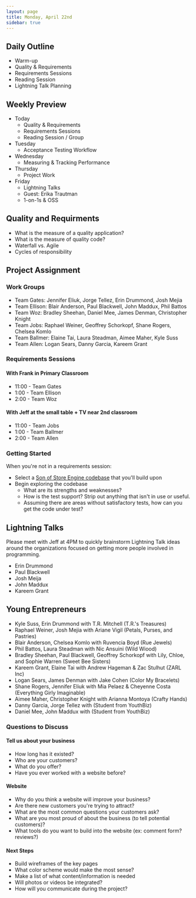 ```yaml
---
layout: page
title: Monday, April 22nd
sidebar: true
---
```


## Daily Outline

* Warm-up
* Quality & Requirements
* Requirements Sessions
* Reading Session
* Lightning Talk Planning

## Weekly Preview

* Today
  * Quality & Requirements
  * Requirements Sessions
  * Reading Session / Group
* Tuesday
  * Acceptance Testing Workflow
* Wednesday
  * Measuring & Tracking Performance
* Thursday
  * Project Work
* Friday
  * Lightning Talks
  * Guest: Erika Trautman
  * 1-on-1s & OSS

## Quality and Requirments

* What is the measure of a quality application?
* What is the measure of quality code?
* Waterfall vs. Agile
* Cycles of responsibility

## Project Assignment

### Work Groups

* Team Gates: Jennifer Eliuk, Jorge Tellez, Erin Drummond, Josh Mejia
* Team Ellison: Blair Anderson, Paul Blackwell, John Maddux, Phil Battos
* Team Woz: Bradley Sheehan, Daniel Mee, James Denman, Christopher Knight
* Team Jobs: Raphael Weiner, Geoffrey Schorkopf, Shane Rogers, Chelsea Komlo
* Team Ballmer: Elaine Tai, Laura Steadman, Aimee Maher, Kyle Suss
* Team Allen: Logan Sears, Danny Garcia, Kareem Grant

### Requirements Sessions

#### With Frank in Primary Classroom

* 11:00 - Team Gates
* 1:00 - Team Ellison
* 2:00 - Team Woz

#### With Jeff at the small table + TV near 2nd classroom

* 11:00 - Team Jobs
* 1:00 - Team Ballmer
* 2:00 - Team Allen

### Getting Started

When you're not in a requirements session:

* Select a [Son of Store Engine codebase](https://github.com/gSchool/submissions/blob/master/projects/son_of_store_engine.markdown) that you'll build upon
* Begin exploring the codebase
  * What are its strengths and weaknesses?
  * How is the test support? Strip out anything that isn't in use or useful.
  * Assuming there are areas without satisfactory tests, how can you get the code under test?

## Lightning Talks

Please meet with Jeff at 4PM to quickly brainstorm Lightning Talk ideas around the organizations focused on getting more people involved in programming.

* Erin Drummond
* Paul Blackwell
* Josh Meija
* John Maddux
* Kareem Grant

## Young Entrepreneurs

* Kyle Suss, Erin Drummond with T.R. Mitchell (T.R.'s Treasures)
* Raphael Weiner, Josh Mejia with Ariane Vigil (Petals, Purses, and Pastries)
* Blair Anderson, Chelsea Komlo with Ruvencia Boyd (Rue Jewels)
* Phil Battos, Laura Steadman with Nic Ansuini (Wild Wiood)
* Bradley Sheehan, Paul Blackwell, Geoffrey Schorkopf with Lily, Chloe, and Sophie Warren (Sweet Bee Sisters)
* Kareem Grant, Elaine Tai with Andrew Hageman & Zac Stulhut (ZARL Inc)
* Logan Sears, James Denman with Jake Cohen (Color My Bracelets)
* Shane Rogers, Jennifer Eliuk with Mia Pelaez & Cheyenne Costa (Everything Girly Imaginable)
* Aimee Maher, Christopher Knight with Arianna Montoya (Crafty Hands)
* Danny Garcia, Jorge Tellez with (Student from YouthBiz)
* Daniel Mee, John Maddux with (Student from YouthBiz)

### Questions to Discuss

#### Tell us about your business

* How long has it existed?
* Who are your customers?
* What do you offer?
* Have you ever worked with a website before?

#### Website

* Why do you think a website will improve your business?
* Are there new customers you're trying to attract?
* What are the most common questions your customers ask?
* What are you most proud of about the business (to tell potential customers)?
* What tools do you want to build into the website (ex: comment form? reviews?)

#### Next Steps

* Build wireframes of the key pages
* What color scheme would make the most sense?
* Make a list of what content/information is needed
* Will photos or videos be integrated?
* How will you communicate during the project?
